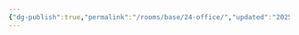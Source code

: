 ```yaml
---
{"dg-publish":true,"permalink":"/rooms/base/24-office/","updated":"2025-04-12T16:06:59.165+01:00"}
---
```


